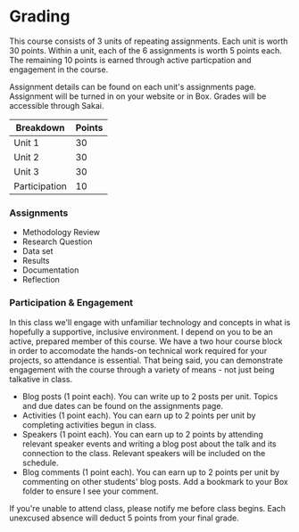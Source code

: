 # Grading

This course consists of 3 units of repeating assignments. Each unit is worth 30 points. Within a unit, each of the 6 assignments is worth 5 points each. The remaining 10 points is earned through active particpation and engagement in the course.

Assignment details can be found on each unit's assignments page. Assignment will be turned in on your website or in Box. Grades will be accessible through Sakai.

|Breakdown|Points|
|---|---|
|Unit 1|30|
|Unit 2|30|
|Unit 3|30|
|Participation|10|

### Assignments

* Methodology Review
* Research Question
* Data set
* Results
* Documentation
* Reflection

### Participation & Engagement
In this class we'll engage with unfamiliar technology and concepts in what is hopefully a supportive, inclusive environment. I depend on you to be an active, prepared member of this course. We have a two hour course block in order to accomodate the hands-on technical work required for your projects, so attendance is essential. That being said, you can demonstrate engagement with the course through a variety of means - not just being talkative in class. 

* Blog posts (1 point each). You can write up to 2 posts per unit. Topics and due dates can be found on the assignments page. 
* Activities (1 point each). You can earn up to 2 points per unit by completing activities begun in class.
* Speakers (1 point each). You can earn up to 2 points by attending relevant speaker events and writing a blog post about the talk and its connection to the class. Relevant speakers will be included on the schedule. 
* Blog comments (1 point each). You can earn up to 2 points per unit by commenting on other students' blog posts. Add a bookmark to your Box folder to ensure I see your comment. 

If you're unable to attend class, please notify me before class begins. Each unexcused absence will deduct 5 points from your final grade.  



